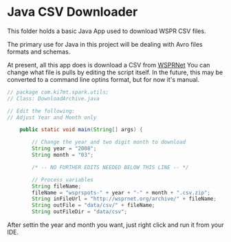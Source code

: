 # Java CSV Downloader

This folder holds a basic Java App used to download WSPR CSV files.

The primary use for Java in this project will be dealing with Avro
files formats and schemas.

At present, all this app does is download a CSV from [WSPRNet][]
You can change what file is pulls by editing the script itself.
In the future, this may be converted to a command line optins
format, but for now it's manual.

```java
// package com.ki7mt.spark.utils;
// Class: DownloadArchive.java

// Edit the following:
// Adjust Year and Month only

    public static void main(String[] args) {

        // Change the year and two digit month to download
        String year = "2008";
        String month = "03";

        /* -- NO FURTHER EDITS NEEDED BELOW THIS LINE -- */

        // Process variables
        String fileName;
        fileName = "wsprspots-" + year + "-" + month + ".csv.zip";
        String inFileUrl = "http://wsprnet.org/archive/" + fileName;
        String outFile = "data/csv/" + fileName;
        String outFileDir = "data/csv";
```

After settin the year and month you want, just right click and run
it from your IDE.

[WSPRNet]: http://www.wsprnet.org/drupal/downloads